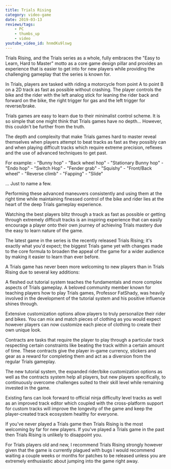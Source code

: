 ```yaml
---
title: Trials Rising
category: video-game
date: 2019-03-13
reviews/tags:
    - PC
    - thumbs_up
    - video
youtube_video_id: hnmdKu9lswg
---
```

Trials Rising, and the Trials series as a whole, fully embraces the &quot;Easy to Learn, Hard to Master&quot; motto as a core game design pillar and provides an experience that is easier to get into for new players while providing the challenging gameplay that the series is known for.

In Trials, players are tasked with riding a motorcycle from point A to point B on a 2D track as fast as possible without crashing. The player controls the bike and the rider with the left analog stick for leaning the rider back and forward on the bike, the right trigger for gas and the left trigger for reverse/brake.

Trials games are easy to learn due to their minimalist control scheme. It is so simple that one might think that Trials games have no depth... However, this couldn't be further from the truth.

The depth and complexity that make Trials games hard to master reveal themselves when players attempt to beat tracks as fast as they possibly can and when playing difficult tracks which require extreme precision, reflexes and the use of advanced techniques to get past.

For example:
    - "Bunny hop"
    - "Back wheel hop"
    - "Stationary Bunny hop"
    - "Endo hop"
    - "Switch Hop"
    - "Fender grab"
    - "Squishy"
    - "Front/Back wheel"
    - "Reverse climb"
    - "Fapping"
    - "Slide"

... Just to name a few.

Performing these advanced maneuvers consistently and using them at the right time while maintaining finessed control of the bike and rider lies at the heart of the deep Trials gameplay experience.

Watching the best players blitz through a track as fast as possible or getting through extremely difficult tracks is an inspiring experience that can easily encourage a player onto their own journey of achieving Trials mastery due the easy to learn nature of the game.

The latest game in the series is the recently released Trials Rising; it's exactly what you'd expect; the biggest Trials game yet with changes made to the core formula to broaden the appeal of the game for a wider audience by making it easier to learn than ever before.

A Trials game has never been more welcoming to new players than in Trials Rising due to several key additions:

A fleshed out tutorial system teaches the fundamentals and more complex aspects of Trials gameplay. A beloved community member known for teaching players how to play Trials games, Professor FatShady, was heavily involved in the development of the tutorial system and his positive influence shines through.

Extensive customization options allow players to truly personalize their rider and bikes. You can mix and match pieces of clothing as you would expect however players can now customize each piece of clothing to create their own unique look.

Contracts are tasks that require the player to play through a particular track respecting certain constraints like beating the track within a certain amount of time. These contracts give the player in-game currency, stickers and gear as a reward for completing them and act as a diversion from the regular Trials gameplay.

The new tutorial system, the expanded rider/bike customization options as well as the contracts system help all players, but new players specifically,  to continuously overcome challenges suited to their skill level while remaining invested in the game.

Existing fans can look forward to official ninja difficulty level tracks as well as an improved track editor which coupled with the cross-platform support for custom tracks will improve the longevity of the game and keep the player-created track ecosystem healthy for everyone.

If you've never played a Trials game then Trials Rising is the most welcoming by far for new players. If you've played a Trials game in the past then Trials Rising is unlikely to disappoint you.

For Trials players old and new, I recommend Trials Rising strongly however given that the game is currently plagued with bugs I would recommend waiting a couple weeks or months for patches to be released unless you are extremely enthusiastic about jumping into the game right away.
